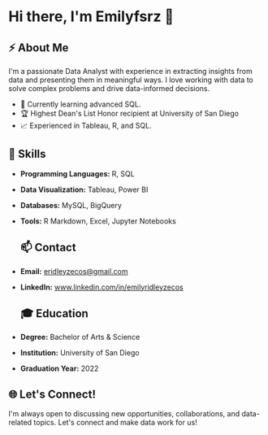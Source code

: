 # Hi there, I'm Emilyfsrz 👋

## ⚡ About Me

I'm a passionate Data Analyst with experience in extracting insights from data and presenting them in meaningful ways. I love working with data to solve complex problems and drive data-informed decisions.

- 🌱 Currently learning advanced SQL.
- 🏆 Highest Dean's List Honor recipient at University of San Diego
- 📈 Experienced in Tableau, R, and SQL.

## 🔧 Skills

- **Programming Languages:** R, SQL
- **Data Visualization:** Tableau, Power BI
- **Databases:** MySQL, BigQuery
- **Tools:** R Markdown, Excel, Jupyter Notebooks

  ## 📫 Contact

- **Email:** eridleyzecos@gmail.com
- **LinkedIn:** www.linkedin.com/in/emilyridleyzecos

  ## 🎓 Education

- **Degree:** Bachelor of Arts & Science
- **Institution:** University of San Diego
- **Graduation Year:** 2022

## 🌐 Let's Connect!

I'm always open to discussing new opportunities, collaborations, and data-related topics. Let's connect and make data work for us!
